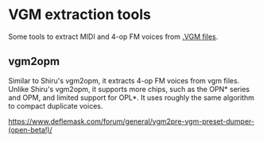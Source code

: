 VGM extraction tools
====================

Some tools to extract MIDI and 4-op FM voices from [.VGM files](https://vgmrips.net/wiki/VGM_File_Format).

vgm2opm
-------
Similar to Shiru's vgm2opm, it extracts 4-op FM voices from vgm files. Unlike Shiru's vgm2opm, it supports more chips, such as the OPN\* series and OPM, and limited support for OPL\*. It uses roughly the same algorithm to compact duplicate voices.

https://www.deflemask.com/forum/general/vgm2pre-vgm-preset-dumper-(open-beta!)/
